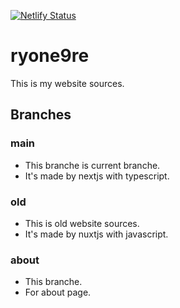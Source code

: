 [![Netlify Status](https://api.netlify.com/api/v1/badges/25ca2fcf-0845-47fb-b8fd-8ae4de27b6b0/deploy-status)](https://app.netlify.com/sites/ryone9re/deploys)

# ryone9re

This is my website sources.

## Branches

### main

- This branche is current branche.
- It's made by nextjs with typescript.

### old

- This is old website sources.
- It's made by nuxtjs with javascript.

### about

- This branche.
- For about page.
